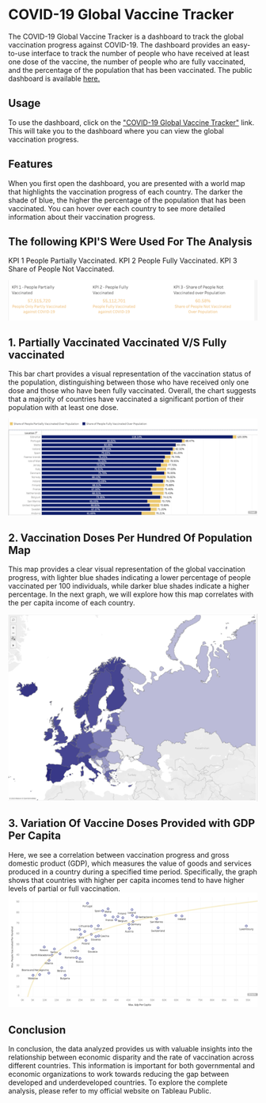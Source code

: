 # COVID-19 Global Vaccine Tracker
The COVID-19 Global Vaccine Tracker is a dashboard to track the global vaccination progress against COVID-19. The dashboard provides an easy-to-use interface to track the number of people who have received at least one dose of the vaccine, the number of people who are fully vaccinated, and the percentage of the population that has been vaccinated. The public dashboard is available [here.](https://public.tableau.com/app/profile/karishma.damania/viz/Covid-19GlobalVaccineTracker_16768418385100/COVID-19GlobalVaccineTrackerFinal?publish=yes)

## Usage
To use the dashboard, click on the ["COVID-19 Global Vaccine Tracker"](https://public.tableau.com/app/profile/karishma.damania/viz/Covid-19GlobalVaccineTracker_16768418385100/COVID-19GlobalVaccineTrackerFinal?publish=yes) link. This will take you to the dashboard where you can view the global vaccination progress.

## Features
When you first open the dashboard, you are presented with a world map that highlights the vaccination progress of each country. The darker the shade of blue, the higher the percentage of the population that has been vaccinated. You can hover over each country to see more detailed information about their vaccination progress.

## The following KPI'S Were Used For The Analysis
KPI 1 People Partially Vaccinated.
KPI 2 People Fully Vaccinated.
KPI 3 Share of People Not Vaccinated.

![Alt text](img/KPIs-Analysed.png)

## 1. Partially Vaccinated Vaccinated V/S Fully vaccinated 

This bar chart provides a visual representation of the vaccination status of the population, distinguishing between those who have received only one dose and those who have been fully vaccinated. Overall, the chart suggests that a majority of countries have vaccinated a significant portion of their population with at least one dose.

![Alt text](img/Partially-vs-Fully-Vaccinated.png)

## 2. Vaccination Doses Per Hundred Of Population Map

This map provides a clear visual representation of the global vaccination progress, with lighter blue shades indicating a lower percentage of people vaccinated per 100 individuals, while darker blue shades indicate a higher percentage. In the next graph, we will explore how this map correlates with the per capita income of each country.

![Alt text](img/Vaccination-Doses-Per-Hundred-Map.png)


## 3. Variation Of Vaccine Doses Provided with GDP Per Capita 

Here, we see a correlation between vaccination progress and gross domestic product (GDP), which measures the value of goods and services produced in a country during a specified time period. Specifically, the graph shows that countries with higher per capita incomes tend to have higher levels of partial or full vaccination.
![Alt text](img/Variation-Over-GDP-Per-Capita.png)

## Conclusion

In conclusion, the data analyzed provides us with valuable insights into the relationship between economic disparity and the rate of vaccination across different countries. This information is important for both governmental and economic organizations to work towards reducing the gap between developed and underdeveloped countries. To explore the complete analysis, please refer to my official website on Tableau Public.
